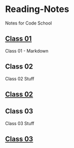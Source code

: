# Reading-Notes

Notes for Code School

## [Class 01](Class01/notes_1.md)

Class 01 - Markdown

## Class 02

Class 02 Stuff

## [Class 02](Class02/notes_2.md)

## Class 03

Class 03 Stuff

## [Class 03](Class03/notes_3.md)

